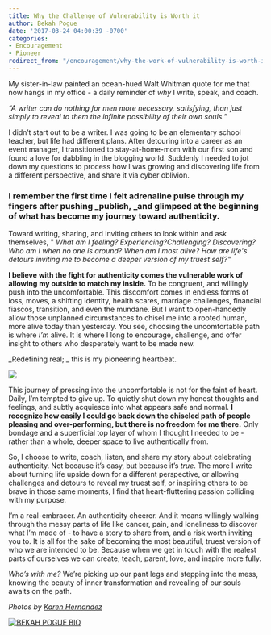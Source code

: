 ```yaml
---
title: Why the Challenge of Vulnerability is Worth it
author: Bekah Pogue
date: '2017-03-24 04:00:39 -0700'
categories:
- Encouragement
- Pioneer
redirect_from: "/encouragement/why-the-work-of-vulnerability-is-worth-it/"
---
```


My sister-in-law painted an ocean-hued Walt Whitman quote for me that now hangs in my office - a daily reminder of _why_ I write, speak, and coach.

_“A writer can do nothing for men more necessary, satisfying, than just simply to reveal to them the infinite possibility of their own souls.”_

I didn’t start out to be a writer. I was going to be an elementary school teacher, but life had different plans. After detouring into a career as an event manager, I transitioned to stay-at-home-mom with our first son and found a love for dabbling in the blogging world. Suddenly I needed to jot down my questions to process how I was growing and discovering life from a different perspective, and share it via cyber oblivion.

### **I remember the first time I felt adrenaline pulse through my fingers after pushing _publish, _and glimpsed at the beginning of what has become my journey toward authenticity.**

Toward writing, sharing, and inviting others to look within and ask themselves, " _What am I feeling? Experiencing?Challenging? Discovering? Who am I when no one is around? When am I most alive? How are life's detours inviting me to become a deeper version of my truest self?"_

**I believe with the fight for authenticity comes the vulnerable work of allowing my outside to match my inside.** To be congruent, and willingly push into the uncomfortable. This discomfort comes in endless forms of loss, moves, a shifting identity, health scares, marriage challenges, financial fiascos, transition, and even the mundane. But I want to open-handedly allow those unplanned circumstances to chisel me into a rooted human, more alive today than yesterday. You see, choosing the uncomfortable path is where _I’m_ alive. It is where I long to encourage, challenge, and offer insight to others who desperately want to be made new.

_Redefining real; _ this is my pioneering heartbeat.

![](https://yellow-blog-images.imgix.net/2017/03/MG_0298.jpg)

This journey of pressing into the uncomfortable is not for the faint of heart. Daily, I’m tempted to give up. To quietly shut down my honest thoughts and feelings, and subtly acquiesce into what appears safe and normal. **I recognize how easily I could go back down the chiseled path of people pleasing and over-performing, but there is no freedom for me there.** Only bondage and a superficial top layer of whom I thought I needed to be - rather than a whole, deeper space to live authentically from.

So, I choose to write, coach, listen, and share my story about celebrating authenticity. Not because it’s easy, but because it’s _true_. The more I write about turning life upside down for a different perspective, or allowing challenges and detours to reveal my truest self, or inspiring others to be brave in those same moments, I find that heart-fluttering passion colliding with my purpose.

I’m a real-embracer. An authenticity cheerer. And it means willingly walking through the messy parts of life like cancer, pain, and loneliness to discover what I’m made of - to have a story to share from, and a risk worth inviting you to. It is all for the sake of becoming the most beautiful, truest version of who we are intended to be. Because when we get in touch with the realest parts of ourselves we can create, teach, parent, love, and inspire more fully.

_Who’s with me?_ We’re picking up our pant legs and stepping into the mess, knowing the beauty of inner transformation and revealing of our souls awaits on the path.

_Photos by [Karen Hernandez](http://karenmarieco.com/)_

[![BEKAH POGUE BIO](https://yellow-blog-images.imgix.net/2017/03/BEKAHPOGUE.jpg)](http://www.upcycledjane.com/)
